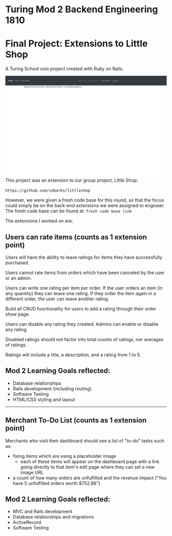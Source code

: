 # Turing Mod 2 Backend Engineering 1810
# Final Project: Extensions to Little Shop

A Turing School solo project created with Ruby on Rails.

![LittleShop](/readme/landing.png)
This project was an extension to our group project, Little Shop:

`https://github.com/cebarks/littleshop`

However, we were given a fresh code base for this round, so that the focus could simply be on the back-end extensions we were assigned to engineer. The fresh code base can be found at:
`fresh code base link`

The extensions I worked on are:

## **Users can rate items (counts as 1 extension point)**

Users will have the ability to leave ratings for items they have successfully purchased.

Users cannot rate items from orders which have been canceled by the user or an admin.

Users can write one rating per item per order. If the user orders an item (in any quantity) they can leave one rating. If they order the item again in a different order, the user can leave another rating.

Build all CRUD functionality for users to add a rating through their order show page.

Users can disable any rating they created. Admins can enable or disable any rating.

Disabled ratings should not factor into total counts of ratings, nor averages of ratings.

Ratings will include a title, a description, and a rating from 1 to 5.

## **Mod 2 Learning Goals reflected:**

- Database relationships
- Rails development (including routing)
- Software Testing
- HTML/CSS styling and layout

---

## **Merchant To-Do List (counts as 1 extension point)**

Merchants who visit their dashboard should see a list of "to-do" tasks such as:

- fixing items which are using a placeholder image
    - each of these items will appear on the dashboard page with a link going directly to that item's edit page where they can set a new image URL
- a count of how many orders are unfulfilled and the revenue impact ("You have 5 unfulfilled orders worth $752.86")

## **Mod 2 Learning Goals reflected:**

- MVC and Rails development
- Database relationships and migrations
- ActiveRecord
- Software Testing
